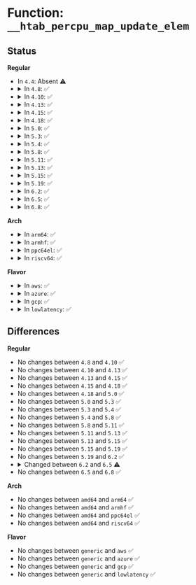 # Function: <code>__htab_percpu_map_update_elem</code>

## Status
<b>Regular</b>
<ul>
<li>
In <code>4.4</code>: Absent ⚠️
</li>
<li>
<details>
<summary>In <code>4.8</code>: ✅</summary>

```c
int __htab_percpu_map_update_elem(struct bpf_map *map, void *key, void *value, u64 map_flags, bool onallcpus);
```

**Collision:** Unique Static

**Inline:** No

**Transformation:** False

**Instances:**

```
In kernel/bpf/hashtab.c (ffffffff81186670)
Location: kernel/bpf/hashtab.c:574
Inline: False
Direct callers:
  - kernel/bpf/hashtab.c:bpf_percpu_hash_update
  - kernel/bpf/hashtab.c:htab_percpu_map_update_elem
```
**Symbols:**

```
ffffffff81186670-ffffffff811869ed: __htab_percpu_map_update_elem (STB_LOCAL)
```
</details>
</li>
<li>
<details>
<summary>In <code>4.10</code>: ✅</summary>

```c
int __htab_percpu_map_update_elem(struct bpf_map *map, void *key, void *value, u64 map_flags, bool onallcpus);
```

**Collision:** Unique Static

**Inline:** No

**Transformation:** False

**Instances:**

```
In kernel/bpf/hashtab.c (ffffffff81194540)
Location: kernel/bpf/hashtab.c:778
Inline: False
Direct callers:
  - kernel/bpf/hashtab.c:bpf_percpu_hash_update
  - kernel/bpf/hashtab.c:htab_percpu_map_update_elem
```
**Symbols:**

```
ffffffff81194540-ffffffff81194809: __htab_percpu_map_update_elem (STB_LOCAL)
```
</details>
</li>
<li>
<details>
<summary>In <code>4.13</code>: ✅</summary>

```c
int __htab_percpu_map_update_elem(struct bpf_map *map, void *key, void *value, u64 map_flags, bool onallcpus);
```

**Collision:** Unique Static

**Inline:** No

**Transformation:** False

**Instances:**

```
In kernel/bpf/hashtab.c (ffffffff8119b460)
Location: kernel/bpf/hashtab.c:873
Inline: False
Direct callers:
  - kernel/bpf/hashtab.c:bpf_percpu_hash_update
  - kernel/bpf/hashtab.c:htab_percpu_map_update_elem
```
**Symbols:**

```
ffffffff8119b460-ffffffff8119b71c: __htab_percpu_map_update_elem (STB_LOCAL)
```
</details>
</li>
<li>
<details>
<summary>In <code>4.15</code>: ✅</summary>

```c
int __htab_percpu_map_update_elem(struct bpf_map *map, void *key, void *value, u64 map_flags, bool onallcpus);
```

**Collision:** Unique Static

**Inline:** No

**Transformation:** False

**Instances:**

```
In kernel/bpf/hashtab.c (ffffffff811aaca0)
Location: kernel/bpf/hashtab.c:906
Inline: False
Direct callers:
  - kernel/bpf/hashtab.c:bpf_percpu_hash_update
  - kernel/bpf/hashtab.c:htab_percpu_map_update_elem
```
**Symbols:**

```
ffffffff811aaca0-ffffffff811aaf65: __htab_percpu_map_update_elem (STB_LOCAL)
```
</details>
</li>
<li>
<details>
<summary>In <code>4.18</code>: ✅</summary>

```c
int __htab_percpu_map_update_elem(struct bpf_map *map, void *key, void *value, u64 map_flags, bool onallcpus);
```

**Collision:** Unique Static

**Inline:** No

**Transformation:** False

**Instances:**

```
In kernel/bpf/hashtab.c (ffffffff811c22c0)
Location: kernel/bpf/hashtab.c:926
Inline: False
Direct callers:
  - kernel/bpf/hashtab.c:bpf_percpu_hash_update
  - kernel/bpf/hashtab.c:htab_percpu_map_update_elem
```
**Symbols:**

```
ffffffff811c22c0-ffffffff811c257f: __htab_percpu_map_update_elem (STB_LOCAL)
```
</details>
</li>
<li>
<details>
<summary>In <code>5.0</code>: ✅</summary>

```c
int __htab_percpu_map_update_elem(struct bpf_map *map, void *key, void *value, u64 map_flags, bool onallcpus);
```

**Collision:** Unique Static

**Inline:** No

**Transformation:** False

**Instances:**

```
In kernel/bpf/hashtab.c (ffffffff811d3a90)
Location: kernel/bpf/hashtab.c:940
Inline: False
Direct callers:
  - kernel/bpf/hashtab.c:bpf_percpu_hash_update
  - kernel/bpf/hashtab.c:htab_percpu_map_update_elem
```
**Symbols:**

```
ffffffff811d3a90-ffffffff811d3dd0: __htab_percpu_map_update_elem (STB_LOCAL)
```
</details>
</li>
<li>
<details>
<summary>In <code>5.3</code>: ✅</summary>

```c
int __htab_percpu_map_update_elem(struct bpf_map *map, void *key, void *value, u64 map_flags, bool onallcpus);
```

**Collision:** Unique Static

**Inline:** No

**Transformation:** False

**Instances:**

```
In kernel/bpf/hashtab.c (ffffffff811e8790)
Location: kernel/bpf/hashtab.c:975
Inline: False
Direct callers:
  - kernel/bpf/hashtab.c:bpf_percpu_hash_update
  - kernel/bpf/hashtab.c:htab_percpu_map_update_elem
```
**Symbols:**

```
ffffffff811e8790-ffffffff811e8a5f: __htab_percpu_map_update_elem (STB_LOCAL)
```
</details>
</li>
<li>
<details>
<summary>In <code>5.4</code>: ✅</summary>

```c
int __htab_percpu_map_update_elem(struct bpf_map *map, void *key, void *value, u64 map_flags, bool onallcpus);
```

**Collision:** Unique Static

**Inline:** No

**Transformation:** False

**Instances:**

```
In kernel/bpf/hashtab.c (ffffffff811f4ef0)
Location: kernel/bpf/hashtab.c:975
Inline: False
Direct callers:
  - kernel/bpf/hashtab.c:bpf_percpu_hash_update
  - kernel/bpf/hashtab.c:htab_percpu_map_update_elem
```
**Symbols:**

```
ffffffff811f4ef0-ffffffff811f51bf: __htab_percpu_map_update_elem (STB_LOCAL)
```
</details>
</li>
<li>
<details>
<summary>In <code>5.8</code>: ✅</summary>

```c
int __htab_percpu_map_update_elem(struct bpf_map *map, void *key, void *value, u64 map_flags, bool onallcpus);
```

**Collision:** Unique Static

**Inline:** No

**Transformation:** False

**Instances:**

```
In kernel/bpf/hashtab.c (ffffffff81218060)
Location: kernel/bpf/hashtab.c:1083
Inline: False
Direct callers:
  - kernel/bpf/hashtab.c:bpf_percpu_hash_update
  - kernel/bpf/hashtab.c:htab_percpu_map_update_elem
```
**Symbols:**

```
ffffffff81218060-ffffffff812181a8: __htab_percpu_map_update_elem (STB_LOCAL)
```
</details>
</li>
<li>
<details>
<summary>In <code>5.11</code>: ✅</summary>

```c
int __htab_percpu_map_update_elem(struct bpf_map *map, void *key, void *value, u64 map_flags, bool onallcpus);
```

**Collision:** Unique Static

**Inline:** No

**Transformation:** False

**Instances:**

```
In kernel/bpf/hashtab.c (ffffffff8121a830)
Location: kernel/bpf/hashtab.c:1135
Inline: False
Direct callers:
  - kernel/bpf/hashtab.c:bpf_percpu_hash_update
  - kernel/bpf/hashtab.c:htab_percpu_map_update_elem
```
**Symbols:**

```
ffffffff8121a830-ffffffff8121a9ec: __htab_percpu_map_update_elem (STB_LOCAL)
```
</details>
</li>
<li>
<details>
<summary>In <code>5.13</code>: ✅</summary>

```c
int __htab_percpu_map_update_elem(struct bpf_map *map, void *key, void *value, u64 map_flags, bool onallcpus);
```

**Collision:** Unique Static

**Inline:** No

**Transformation:** False

**Instances:**

```
In kernel/bpf/hashtab.c (ffffffff8121e230)
Location: kernel/bpf/hashtab.c:1135
Inline: False
Direct callers:
  - kernel/bpf/hashtab.c:bpf_percpu_hash_update
  - kernel/bpf/hashtab.c:htab_percpu_map_update_elem
```
**Symbols:**

```
ffffffff8121e230-ffffffff8121e3ec: __htab_percpu_map_update_elem (STB_LOCAL)
```
</details>
</li>
<li>
<details>
<summary>In <code>5.15</code>: ✅</summary>

```c
int __htab_percpu_map_update_elem(struct bpf_map *map, void *key, void *value, u64 map_flags, bool onallcpus);
```

**Collision:** Unique Static

**Inline:** No

**Transformation:** False

**Instances:**

```
In kernel/bpf/hashtab.c (ffffffff81256d20)
Location: kernel/bpf/hashtab.c:1188
Inline: False
Direct callers:
  - kernel/bpf/hashtab.c:bpf_percpu_hash_update
  - kernel/bpf/hashtab.c:htab_percpu_map_update_elem
```
**Symbols:**

```
ffffffff81256d20-ffffffff81256edc: __htab_percpu_map_update_elem (STB_LOCAL)
```
</details>
</li>
<li>
<details>
<summary>In <code>5.19</code>: ✅</summary>

```c
int __htab_percpu_map_update_elem(struct bpf_map *map, void *key, void *value, u64 map_flags, bool onallcpus);
```

**Collision:** Unique Static

**Inline:** No

**Transformation:** False

**Instances:**

```
In kernel/bpf/hashtab.c (ffffffff8129f6a0)
Location: kernel/bpf/hashtab.c:1207
Inline: False
Direct callers:
  - kernel/bpf/hashtab.c:bpf_percpu_hash_update
  - kernel/bpf/hashtab.c:htab_percpu_map_update_elem
```
**Symbols:**

```
ffffffff8129f6a0-ffffffff8129f844: __htab_percpu_map_update_elem (STB_LOCAL)
```
</details>
</li>
<li>
<details>
<summary>In <code>6.2</code>: ✅</summary>

```c
int __htab_percpu_map_update_elem(struct bpf_map *map, void *key, void *value, u64 map_flags, bool onallcpus);
```

**Collision:** Unique Static

**Inline:** No

**Transformation:** False

**Instances:**

```
In kernel/bpf/hashtab.c (ffffffff812fa2e0)
Location: kernel/bpf/hashtab.c:1229
Inline: False
Direct callers:
  - kernel/bpf/hashtab.c:bpf_percpu_hash_update
  - kernel/bpf/hashtab.c:htab_percpu_map_update_elem
```
**Symbols:**

```
ffffffff812fa2e0-ffffffff812fa4d2: __htab_percpu_map_update_elem (STB_LOCAL)
```
</details>
</li>
<li>
<details>
<summary>In <code>6.5</code>: ✅</summary>

```c
long int __htab_percpu_map_update_elem(struct bpf_map *map, void *key, void *value, u64 map_flags, bool onallcpus);
```

**Collision:** Unique Static

**Inline:** No

**Transformation:** False

**Instances:**

```
In kernel/bpf/hashtab.c (ffffffff81328910)
Location: kernel/bpf/hashtab.c:1242
Inline: False
Direct callers:
  - kernel/bpf/hashtab.c:bpf_percpu_hash_update
  - kernel/bpf/hashtab.c:htab_percpu_map_update_elem
```
**Symbols:**

```
ffffffff81328910-ffffffff81328b6f: __htab_percpu_map_update_elem (STB_LOCAL)
```
</details>
</li>
<li>
<details>
<summary>In <code>6.8</code>: ✅</summary>

```c
long int __htab_percpu_map_update_elem(struct bpf_map *map, void *key, void *value, u64 map_flags, bool onallcpus);
```

**Collision:** Unique Static

**Inline:** No

**Transformation:** False

**Instances:**

```
In kernel/bpf/hashtab.c (ffffffff8134d740)
Location: kernel/bpf/hashtab.c:1261
Inline: False
Direct callers:
  - kernel/bpf/hashtab.c:bpf_percpu_hash_update
  - kernel/bpf/hashtab.c:htab_percpu_map_update_elem
```
**Symbols:**

```
ffffffff8134d740-ffffffff8134d942: __htab_percpu_map_update_elem (STB_LOCAL)
```
</details>
</li>
</ul>
<b>Arch</b>
<ul>
<li>
<details>
<summary>In <code>arm64</code>: ✅</summary>

```c
int __htab_percpu_map_update_elem(struct bpf_map *map, void *key, void *value, u64 map_flags, bool onallcpus);
```

**Collision:** Unique Static

**Inline:** No

**Transformation:** False

**Instances:**

```
In kernel/bpf/hashtab.c (ffff800010279208)
Location: kernel/bpf/hashtab.c:975
Inline: False
Direct callers:
  - kernel/bpf/hashtab.c:bpf_percpu_hash_update
  - kernel/bpf/hashtab.c:htab_percpu_map_update_elem
```
**Symbols:**

```
ffff800010279208-ffff800010279580: __htab_percpu_map_update_elem (STB_LOCAL)
```
</details>
</li>
<li>
<details>
<summary>In <code>armhf</code>: ✅</summary>

```c
int __htab_percpu_map_update_elem(struct bpf_map *map, void *key, void *value, u64 map_flags, bool onallcpus);
```

**Collision:** Unique Static

**Inline:** No

**Transformation:** False

**Instances:**

```
In kernel/bpf/hashtab.c (c04ab640)
Location: kernel/bpf/hashtab.c:975
Inline: False
Direct callers:
  - kernel/bpf/hashtab.c:bpf_percpu_hash_update
  - kernel/bpf/hashtab.c:htab_percpu_map_update_elem
```
**Symbols:**

```
c04ab640-c04ab92c: __htab_percpu_map_update_elem (STB_LOCAL)
```
</details>
</li>
<li>
<details>
<summary>In <code>ppc64el</code>: ✅</summary>

```c
int __htab_percpu_map_update_elem(struct bpf_map *map, void *key, void *value, u64 map_flags, bool onallcpus);
```

**Collision:** Unique Static

**Inline:** No

**Transformation:** False

**Instances:**

```
In kernel/bpf/hashtab.c (c000000000322080)
Location: kernel/bpf/hashtab.c:975
Inline: False
Direct callers:
  - kernel/bpf/hashtab.c:bpf_percpu_hash_update
  - kernel/bpf/hashtab.c:htab_percpu_map_update_elem
```
**Symbols:**

```
c000000000322080-c000000000322474: __htab_percpu_map_update_elem (STB_LOCAL)
```
</details>
</li>
<li>
<details>
<summary>In <code>riscv64</code>: ✅</summary>

```c
int __htab_percpu_map_update_elem(struct bpf_map *map, void *key, void *value, u64 map_flags, bool onallcpus);
```

**Collision:** Unique Static

**Inline:** No

**Transformation:** False

**Instances:**

```
In kernel/bpf/hashtab.c (ffffffe0001b12f2)
Location: kernel/bpf/hashtab.c:975
Inline: False
Direct callers:
  - kernel/bpf/hashtab.c:bpf_percpu_hash_update
  - kernel/bpf/hashtab.c:htab_percpu_map_update_elem
```
**Symbols:**

```
ffffffe0001b12f2-ffffffe0001b1602: __htab_percpu_map_update_elem (STB_LOCAL)
```
</details>
</li>
</ul>
<b>Flavor</b>
<ul>
<li>
<details>
<summary>In <code>aws</code>: ✅</summary>

```c
int __htab_percpu_map_update_elem(struct bpf_map *map, void *key, void *value, u64 map_flags, bool onallcpus);
```

**Collision:** Unique Static

**Inline:** No

**Transformation:** False

**Instances:**

```
In kernel/bpf/hashtab.c (ffffffff811ed510)
Location: kernel/bpf/hashtab.c:975
Inline: False
Direct callers:
  - kernel/bpf/hashtab.c:bpf_percpu_hash_update
  - kernel/bpf/hashtab.c:htab_percpu_map_update_elem
```
**Symbols:**

```
ffffffff811ed510-ffffffff811ed7df: __htab_percpu_map_update_elem (STB_LOCAL)
```
</details>
</li>
<li>
<details>
<summary>In <code>azure</code>: ✅</summary>

```c
int __htab_percpu_map_update_elem(struct bpf_map *map, void *key, void *value, u64 map_flags, bool onallcpus);
```

**Collision:** Unique Static

**Inline:** No

**Transformation:** False

**Instances:**

```
In kernel/bpf/hashtab.c (ffffffff811e02a0)
Location: kernel/bpf/hashtab.c:975
Inline: False
Direct callers:
  - kernel/bpf/hashtab.c:bpf_percpu_hash_update
  - kernel/bpf/hashtab.c:htab_percpu_map_update_elem
```
**Symbols:**

```
ffffffff811e02a0-ffffffff811e056f: __htab_percpu_map_update_elem (STB_LOCAL)
```
</details>
</li>
<li>
<details>
<summary>In <code>gcp</code>: ✅</summary>

```c
int __htab_percpu_map_update_elem(struct bpf_map *map, void *key, void *value, u64 map_flags, bool onallcpus);
```

**Collision:** Unique Static

**Inline:** No

**Transformation:** False

**Instances:**

```
In kernel/bpf/hashtab.c (ffffffff811eb2e0)
Location: kernel/bpf/hashtab.c:975
Inline: False
Direct callers:
  - kernel/bpf/hashtab.c:bpf_percpu_hash_update
  - kernel/bpf/hashtab.c:htab_percpu_map_update_elem
```
**Symbols:**

```
ffffffff811eb2e0-ffffffff811eb5af: __htab_percpu_map_update_elem (STB_LOCAL)
```
</details>
</li>
<li>
<details>
<summary>In <code>lowlatency</code>: ✅</summary>

```c
int __htab_percpu_map_update_elem(struct bpf_map *map, void *key, void *value, u64 map_flags, bool onallcpus);
```

**Collision:** Unique Static

**Inline:** No

**Transformation:** False

**Instances:**

```
In kernel/bpf/hashtab.c (ffffffff811f96e0)
Location: kernel/bpf/hashtab.c:975
Inline: False
Direct callers:
  - kernel/bpf/hashtab.c:bpf_percpu_hash_update
  - kernel/bpf/hashtab.c:htab_percpu_map_update_elem
```
**Symbols:**

```
ffffffff811f96e0-ffffffff811f99af: __htab_percpu_map_update_elem (STB_LOCAL)
```
</details>
</li>
</ul>

## Differences
<b>Regular</b>
<ul>
<li>
No changes between <code>4.8</code> and <code>4.10</code> ✅
</li>
<li>
No changes between <code>4.10</code> and <code>4.13</code> ✅
</li>
<li>
No changes between <code>4.13</code> and <code>4.15</code> ✅
</li>
<li>
No changes between <code>4.15</code> and <code>4.18</code> ✅
</li>
<li>
No changes between <code>4.18</code> and <code>5.0</code> ✅
</li>
<li>
No changes between <code>5.0</code> and <code>5.3</code> ✅
</li>
<li>
No changes between <code>5.3</code> and <code>5.4</code> ✅
</li>
<li>
No changes between <code>5.4</code> and <code>5.8</code> ✅
</li>
<li>
No changes between <code>5.8</code> and <code>5.11</code> ✅
</li>
<li>
No changes between <code>5.11</code> and <code>5.13</code> ✅
</li>
<li>
No changes between <code>5.13</code> and <code>5.15</code> ✅
</li>
<li>
No changes between <code>5.15</code> and <code>5.19</code> ✅
</li>
<li>
No changes between <code>5.19</code> and <code>6.2</code> ✅
</li>
<li>
<details>
<summary>Changed between <code>6.2</code> and <code>6.5</code> ⚠️</summary>
<ul>
<li>
<b>Return type changed. </b>
<code>int</code> ➡️ <code>long int</code>
</li>
</ul>
</details>
</li>
<li>
No changes between <code>6.5</code> and <code>6.8</code> ✅
</li>
</ul>
<b>Arch</b>
<ul>
<li>
No changes between <code>amd64</code> and <code>arm64</code> ✅
</li>
<li>
No changes between <code>amd64</code> and <code>armhf</code> ✅
</li>
<li>
No changes between <code>amd64</code> and <code>ppc64el</code> ✅
</li>
<li>
No changes between <code>amd64</code> and <code>riscv64</code> ✅
</li>
</ul>
<b>Flavor</b>
<ul>
<li>
No changes between <code>generic</code> and <code>aws</code> ✅
</li>
<li>
No changes between <code>generic</code> and <code>azure</code> ✅
</li>
<li>
No changes between <code>generic</code> and <code>gcp</code> ✅
</li>
<li>
No changes between <code>generic</code> and <code>lowlatency</code> ✅
</li>
</ul>
